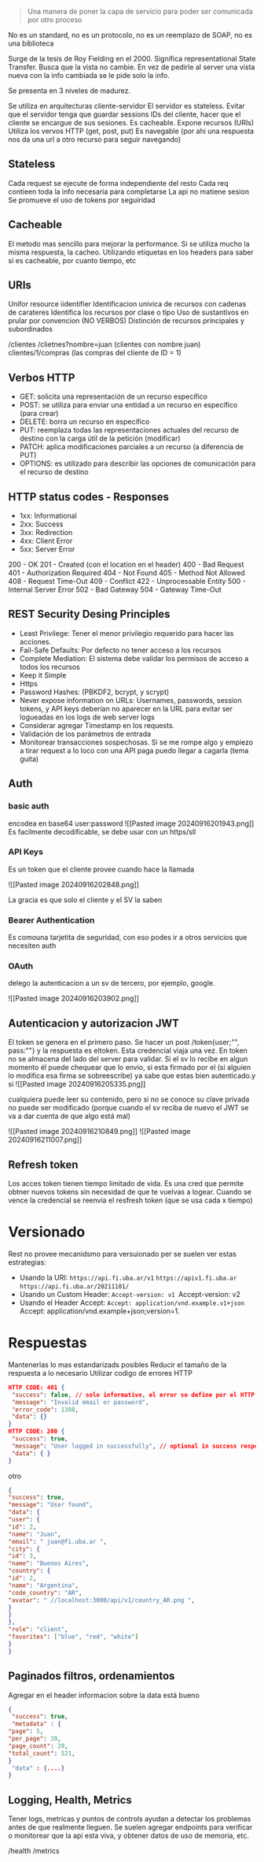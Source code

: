 > Una manera de poner la capa de servicio para poder ser comunicada por otro proceso 

No es un standard, no es un protocolo, no es un reemplazo de SOAP, no es una biblioteca

Surge de la tesis de Roy Fielding en el 2000. Significa representational State Transfer. Busca que la vista no cambie. En vez de pedirle al server una vista nueva con la info cambiada se le pide solo la info.

Se presenta en 3 niveles de madurez. 

Se utiliza en arquitecturas cliente-servidor 
El servidor es stateless. Evitar que el servidor tenga que guardar sessions IDs del cliente, hacer que el cliente se encargue de sus sesiones. 
Es cacheable.
Expone recursos (URIs)
Utiliza los vervos HTTP (get, post, put)
Es navegable (por ahi una respuesta nos da una url a otro recurso para seguir navegando)

## Stateless
Cada request se ejecute de forma independiente del resto 
Cada req contieen toda la info necesaria para completarse
La api no matiene sesion
Se promueve el uso de tokens por seguiridad


## Cacheable 
El metodo mas sencillo para mejorar la performance. Si se utiliza mucho la misma respuesta, la cacheo. Utilizando etiquetas en los headers para saber si es cacheable, por cuanto tiempo, etc


## URIs 
Unifor resource iidentifier
Identificacion univica de recursos con cadenas de carateres 
Identifica los recursos por clase o tipo
Uso de sustantivos en prular por convencion (NO VERBOS)
Distinción de recursos principales y subordinados


/clientes 
/clietnes?nombre=juan (clientes con nombre juan)
clientes/1/compras (las compras del cliente de ID = 1)


## Verbos HTTP 
- GET: solicita una representación de un recurso específico
- POST: se utiliza para enviar una entidad a un recurso en específico (para crear)
- DELETE: borra un recurso en específico
- PUT: reemplaza todas las representaciones actuales del recurso de destino con la carga útil
de la petición (modificar)
- PATCH: aplica modificaciones parciales a un recurso (a diferencia de PUT)
- OPTIONS: es utilizado para describir las opciones de comunicación para el recurso de
destino

## HTTP status codes - Responses
- 1xx: Informational
 - 2xx: Success
- 3xx: Redirection
 - 4xx: Client Error
- 5xx: Server Error

200 - OK
201 - Created (con el location en el header)
400 - Bad Request
401 - Authorization Required
404 - Not Found
405 - Method Not Allowed
408 - Request Time-Out
409 - Conflict
422 - Unprocessable Entity
500 - Internal Server Error
502 - Bad Gateway
504 - Gateway Time-Out

## REST Security Desing Principles 
- Least Privilege: Tener el menor privilegio requerido para hacer las acciones.
- Fail-Safe Defaults: Por defecto no tener acceso a los recursos
- Complete Mediation: El sistema debe validar los permisos de acceso a todos los recursos
- Keep it Simple
- Https
- Password Hashes: (PBKDF2, bcrypt, y scrypt)
- Never expose information on URLs: Usernames, passwords, session tokens, y API keys deberían no aparecer en la URL para evitar ser logueadas en los logs de web server logs
- Considerar agregar Timestamp en los requests.
- Validación de los parámetros de entrada
- Monitorear transacciones sospechosas. Si se me rompe algo y empiezo a tirar request a lo loco con una API paga puedo llegar a cagarla (tema guita)
## Auth 
### basic auth

encodea en base64 user:password
![[Pasted image 20240916201943.png]]
Es facilmente decodificable, se debe usar con un https/sll
### API Keys
Es un token que el cliente provee cuando hace la llamada

![[Pasted image 20240916202848.png]]

La gracia es que solo el cliente y el SV la saben 
### Bearer Authentication 
Es comouna tarjetita de seguridad, con eso podes ir a otros servicios que necesiten auth
### OAuth
delego la autenticacion a un sv de tercero, por ejemplo, google.

![[Pasted image 20240916203902.png]]

## Autenticacion y autorizacion JWT
El token se genera en el primero paso. Se hacer un post /token{user;"", pass:""}
y la respuesta es eltoken. Esta credencial viaja una vez. En token no se almacena del lado del server para validar. Si el sv lo recibe en algun momento él puede chequear que lo envio, si esta firmado por el (si alguien lo modifica esa firma se sobreescribe) ya sabe que estas bien autenticado.y si ![[Pasted image 20240916205335.png]]

cualquiera puede leer su contenido, pero si no se conoce su clave privada no puede ser modificado (porque cuando el sv reciba de nuevo el JWT se va a dar cuenta de que algo está mal)

![[Pasted image 20240916210849.png]]
![[Pasted image 20240916211007.png]]


## Refresh token 
Los acces token tienen tiempo limitado de vida. Es una cred que permite obtner nuevos tokens sin necesidad de que te vuelvas a logear. Cuando se vence la credencial se reenvia el resfresh token (que se usa cada x tiempo)


# Versionado 
Rest no provee mecanidsmo para versuionado per se suelen ver estas estrategias: 

- Usando la URI:
	`https://api.fi.uba.ar/v1`
	`https://apiv1.fi.uba.ar`
	`https://api.fi.uba.ar/20211101/`
- Usando un Custom Header:
	`Accept-version: v1
	`Accept-version: v2
- Usando el Header Accept:
	`Accept: application/vnd.example.v1+json
	`Accept: application/vnd.example+json;version=1.

# Respuestas 
Mantenerlas lo mas estandarizads posibles
Reducir el tamaño de la respuesta a lo necesario 
Utilizar codigo de errores HTTP

```json
HTTP CODE: 401 {
 "success": false, // solo informativo, el error se define por el HTTP CODE
 "message": "Invalid email or password",
 "error_code": 1308,
 "data": {}
}
HTTP CODE: 200 {
 "success": true,
 "message": "User logged in successfully", // optional in success responses
 "data": { }
}
```
 otro 
 ```json 
 {
 "success": true,
 "message": "User found",
 "data": {
 "user": {
 "id": 2,
 "name": "Juan",
 "email": " juan@fi.uba.ar ",
 "city": {
 "id": 3,
 "name": "Buenos Aires",
 "country": {
 "id": 2,
 "name": "Argentina",
 "code_country": "AR",
 "avatar": " //localhost:3000/api/v1/country_AR.png ",
 }
 }
 },
 "role": "client",
 "favorites": ["blue", "red", "white"]
 }
}
```

## Paginados filtros, ordenamientos
Agregar en el header informacion sobre la data está bueno

```json 
{
 "success": true,
 "metadata" : {
"page": 5,
"per_page": 20,
"page_count": 20,
"total_count": 521,
}
 "data" : {....}
}
```

## Logging, Health, Metrics
Tener logs, metricas y puntos de controls ayudan a detectar los problemas antes de que realmente lleguen. Se suelen agregar endpoints para verificar o monitorear que la api esta viva, y
obtener datos de uso de memoria, etc.

/health
/metrics

